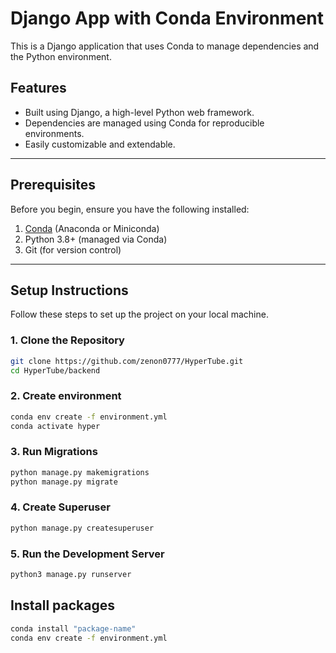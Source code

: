 # Django App with Conda Environment

This is a Django application that uses Conda to manage dependencies and the Python environment.

## Features

- Built using Django, a high-level Python web framework.
- Dependencies are managed using Conda for reproducible environments.
- Easily customizable and extendable.

---

## Prerequisites

Before you begin, ensure you have the following installed:

1. [Conda](https://docs.conda.io/projects/conda/en/latest/user-guide/install/index.html) (Anaconda or Miniconda)
2. Python 3.8+ (managed via Conda)
3. Git (for version control)

---

## Setup Instructions

Follow these steps to set up the project on your local machine.

### 1. Clone the Repository

```bash
git clone https://github.com/zenon0777/HyperTube.git
cd HyperTube/backend
```

### 2. Create environment

```bash
conda env create -f environment.yml
conda activate hyper
```


### 3. Run Migrations

```bash
python manage.py makemigrations
python manage.py migrate
```

### 4. Create Superuser

```bash
python manage.py createsuperuser
```

### 5. Run the Development Server

```bash
python3 manage.py runserver
```

## Install packages

```bash
conda install "package-name"
conda env create -f environment.yml
```